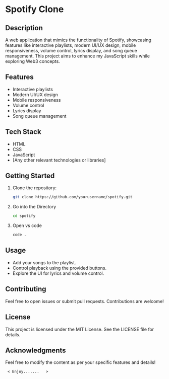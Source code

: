 # Spotify Clone

## Description
A web application that mimics the functionality of Spotify, showcasing features like interactive playlists, modern UI/UX design, mobile responsiveness, volume control, lyrics display, and song queue management. This project aims to enhance my JavaScript skills while exploring Web3 concepts.

## Features
- Interactive playlists
- Modern UI/UX design
- Mobile responsiveness
- Volume control
- Lyrics display
- Song queue management

## Tech Stack
- HTML
- CSS
- JavaScript
- [Any other relevant technologies or libraries]

## Getting Started
1. Clone the repository:
   ```bash
   git clone https://github.com/yourusername/spotify.git
2. Go into the Directory
   ```bash
   cd spotify

3. Open vs code
   ```bash
   code .
## Usage
- Add your songs to the playlist.
- Control playback using the provided buttons.
- Explore the UI for lyrics and volume control.


## Contributing
Feel free to open issues or submit pull requests. Contributions are welcome!

## License
This project is licensed under the MIT License. See the LICENSE file for details.

## Acknowledgments
Feel free to modify the content as per your specific features and details!

```
 < Enjoy.......   >
